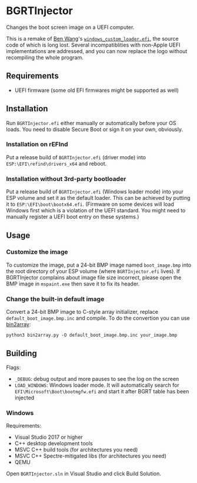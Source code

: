 # BGRTInjector

Changes the boot screen image on a UEFI computer.

This is a remake of [Ben Wang](https://github.com/imbushuo)'s [`windows_custom_loader.efi`](https://archive.org/details/windows_custom_loader_by_ben_wang), the source code of which is long lost. Several incompatiblities with non-Apple UEFI implementations are addressed, and you can now replace the logo without recompiling the whole program.

## Requirements

* UEFI firmware (some old EFI firmwares might be supported as well)

## Installation

Run `BGRTInjector.efi` either manually or automatically before your OS loads. You need to disable Secure Boot or sign it on your own, obviously.

### Installation on rEFInd

Put a release build of `BGRTInjector.efi` (driver mode) into `ESP:\EFI\refind\drivers_x64` and reboot.

### Installation without 3rd-party bootloader

Put a release build of `BGRTInjector.efi` (Windows loader mode) into your ESP volume and set it as the default loader. This can be achieved by putting it to `ESP:\EFI\boot\bootx64.efi`. (Firmware on some devices will load Windows first which is a violation of the UEFI standard. You might need to manually register a UEFI boot entry on these systems.)

## Usage

### Customize the image

To customize the image, put a 24-bit BMP image named `boot_image.bmp` into the root directory of your ESP volume (where `BGRTInjector.efi` lives). If BGRTInjector complains about image file size incorrect, please open the BMP image in `mspaint.exe` then save it to fix its header.

### Change the built-in default image

Convert a 24-bit BMP image to C-style array initializer, replace `default_boot_image.bmp.inc` and compile. To do the convertion you can use [bin2array](https://github.com/Jamesits/bin2array):

```shell
python3 bin2array.py -O default_boot_image.bmp.inc your_image.bmp
```

## Building

Flags:

* `_DEBUG`: debug output and more pauses to see the log on the screen
* `LOAD_WINDOWS`: Windows loader mode. It will automatically search for `EFI\Microsoft\Boot\bootmgfw.efi` and start it after BGRT table has been injected

### Windows

Requirements:

* Visual Studio 2017 or higher
* C++ desktop development tools
* MSVC C++ build tools (for architectures you need)
* MSVC C++ Spectre-mitigated libs (for architectures you need)
* QEMU

Open `BGRTInjector.sln` in Visual Studio and click Build Solution. 